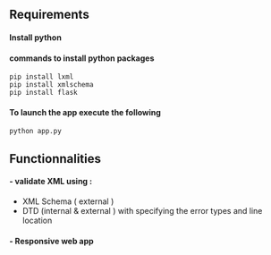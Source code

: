 ## Requirements
#### Install python 
#### commands to install python packages
    pip install lxml
    pip install xmlschema
    pip install flask


#### To launch the app execute the following  
    python app.py

##  Functionnalities

#### - validate XML using :
  +  XML Schema ( external )
  +  DTD (internal  &  external )
  with specifying the error types and line location

#### - Responsive web app